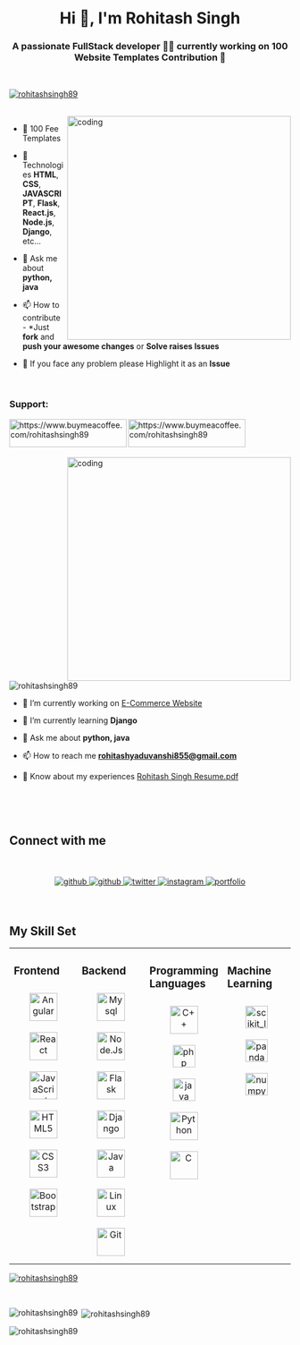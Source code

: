 <h1 align="center">Hi 👋, I'm Rohitash Singh</h1>
<h3 align="center">A passionate FullStack developer 👨‍💻 currently working on 100 Website Templates Contribution 🚀</h3>
<br>
<p align="left"> <a href="https://twitter.com/rohitashsingh89" target="blank"><img src="https://img.shields.io/twitter/follow/rohitashsingh89?logo=twitter&style=for-the-badge" alt="rohitashsingh89" /></a> </p>
<br>

<img align="right" alt="coding" width="400" src="https://github.com/Rohitashsingh89/rohitashsingh89/assets/93479842/4b89c49e-0b00-434d-a718-e9fe5e76882a">

- 🔭 100 Fee Templates

- 🌱 Technologies **HTML**, **CSS**, **JAVASCRIPT**, **Flask**, **React.js**, **Node.js**, **Django**, etc...

- 💬 Ask me about **python, java**

- 📫 How to contribute -  *Just **fork** and **push your awesome changes** or **Solve raises Issues**

- 📄 If you face any problem please Highlight it as an **Issue**

<br>


<h3 align="left">Support:</h3>
<p><a href="https://www.buymeacoffee.com/https://www.buymeacoffee.com/rohitashsingh89"> <img align="left" src="https://cdn.buymeacoffee.com/buttons/v2/default-yellow.png" height="50" width="210" alt="https://www.buymeacoffee.com/rohitashsingh89" /></a><a href="https://ko-fi.com/https://www.buymeacoffee.com/rohitashsingh89"> <img align="left" src="https://cdn.ko-fi.com/cdn/kofi3.png?v=3" height="50" width="210" alt="https://www.buymeacoffee.com/rohitashsingh89" /></a></p><br><br>

<br>
<br>

<img align="right" alt="coding" width="400" src="https://github.com/Rohitashsingh89/rohitashsingh89/assets/93479842/221fecac-6b13-491e-bed8-24db1e647af8">

<p align="left"> <img src="https://komarev.com/ghpvc/?username=rohitashsingh89&label=Profile%20views&color=0e75b6&style=flat" alt="rohitashsingh89" /> </p>

- 🔭 I’m currently working on [E-Commerce Website](https://e-commerce-website-delta-ruby.vercel.app/)

- 🌱 I’m currently learning **Django**

- 💬 Ask me about **python, java**

- 📫 How to reach me **rohitashyaduvanshi855@gmail.com**

- 📄 Know about my experiences [Rohitash Singh Resume.pdf](https://github.com/Rohitashsingh89/Personal-use/files/10836180/Rohitash.Singh.Resume.pdf)

<br>
<br>
<br>

## Connect with me  
<br>
<br>
<div align="center">
<a href="https://github.com/rohitashsingh89" target="_blank">
<img src=https://img.shields.io/badge/github-%2324292e.svg?&style=for-the-badge&logo=github&logoColor=white alt=github style="margin-bottom: 5px;" />
</a>
<a href="https://www.linkedin.com/in/rohitashsingh89" target="_blank">
<img src=https://img.shields.io/badge/linkedin-%231E77B5.svg?&style=for-the-badge&logo=linkedin&logoColor=white alt=github style="margin-bottom: 5px;" />
</a>   
<a href="https://twitter.com/rohitashsingh89" target="_blank">
<img src=https://img.shields.io/badge/twitter-%231E77F9.svg?&style=for-the-badge&logo=twitter&logoColor=white alt=twitter style="margin-bottom: 5px;" />
</a>
<a href="https://www.instagram.com/rohitashthakur89/" target="_blank">
<img src=https://img.shields.io/badge/instagram-%23BC2A8D.svg?&style=for-the-badge&logo=instagram&logoColor=white alt=instagram style="margin-bottom: 5px;" />
</a>  
<a href="https://rohitashsingh.vercel.app/" target="_blank">
<img src=https://img.shields.io/badge/portfolio-%2324292e.svg?&style=for-the-badge&logo=portfolio&logoColor=white alt=portfolio style="margin-bottom: 5px;" />
</a> 

</div>  

<br>
<br>

## My Skill Set  
<table><tr><td valign="top" width="25%">


### Frontend  
<div style="text-align: center;">
  <a href="https://angular.io/" target="_blank"><img style="margin: 10px" src="https://th.bing.com/th/id/OIP.9g4OY4f0cc1oAUxWSLqRtwHaHa?w=161&h=180&c=7&r=0&o=5&dpr=1.3&pid=1.7" alt="Angular" height="50" /></a>
 <a href="https://react.dev/" target="_blank"><img style="margin: 10px" src="https://cdn.freebiesupply.com/logos/large/2x/react-1-logo-png-transparent.png" alt="React" height="50" /></a>
<a href="https://www.javascript.com/" target="_blank"><img style="margin: 10px" src="https://profilinator.rishav.dev/skills-assets/javascript-original.svg" alt="JavaScript" height="50" /></a>  
<a href="https://en.wikipedia.org/wiki/HTML5" target="_blank"><img style="margin: 10px" src="https://profilinator.rishav.dev/skills-assets/html5-original-wordmark.svg" alt="HTML5" height="50" /></a>  
<a href="https://www.w3schools.com/css/" target="_blank"><img style="margin: 10px" src="https://profilinator.rishav.dev/skills-assets/css3-original-wordmark.svg" alt="CSS3" height="50" /></a>  
<a href="https://getbootstrap.com/docs/3.4/javascript/" target="_blank"><img style="margin: 10px" src="https://profilinator.rishav.dev/skills-assets/bootstrap-plain.svg" alt="Bootstrap" height="50" /></a>  
</div>

</td><td valign="top" width="25%">



### Backend  
<div align="center">
 <a href="https://www.dev.mysql.com/" target="_blank"><img style="margin: 10px" src="https://cdn.freebiesupply.com/logos/large/2x/mysql-5-logo-png-transparent.png" alt="Mysql" height="50" /></a>  
<a href="https://www.nodejs.org/" target="_blank"><img style="margin: 10px" src="https://www.ictdemy.com/images/5728/nodejs_logo.png" alt="Node.Js" height="50" /></a>  
<a href="https://flask.palletsprojects.com/en/2.3.x/" target="_blank"><img style="margin: 10px" src="https://download.logo.wine/logo/Flask_(web_framework)/Flask_(web_framework)-Logo.wine.png" alt="Flask" height="50" /></a>  
<a href="https://www.djangoproject.com/" target="_blank"><img style="margin: 10px" src="https://profilinator.rishav.dev/skills-assets/django-original.svg" alt="Django" height="50" /></a>
 <a href="https://www.java.com/en/" target="_blank"><img style="margin: 10px" src="https://download.logo.wine/logo/Java_(programming_language)/Java_(programming_language)-Logo.wine.png" alt="Java" height="50" /></a>
<a href="https://www.linux.org/" target="_blank"><img style="margin: 10px" src="https://profilinator.rishav.dev/skills-assets/linux-original.svg" alt="Linux" height="50" /></a>  
<a href="https://github.com/" target="_blank"><img style="margin: 10px" src="https://profilinator.rishav.dev/skills-assets/git-scm-icon.svg" alt="Git" height="50" /></a>  
</div>

</td><td valign="top" width="25%">

 
  ### Programming Languages 
<div align="center">  
<a href="https://www.cplusplus.com/" target="_blank"><img style="margin: 10px" src="https://profilinator.rishav.dev/skills-assets/cplusplus-original.svg" alt="C++" height="50" /></a> 
 <a href="https://www.php.net" target="_blank" rel="noreferrer"> <img  style="margin: 10px"src="https://user-images.githubusercontent.com/93479842/216257743-9c73006f-dc9a-4271-be00-d88789819d0b.png" alt="php" width="40" height="40"/> </a>
 <a href="https://www.java.com" target="_blank" rel="noreferrer"> <img style="margin: 10px" src="https://user-images.githubusercontent.com/93479842/216257780-c81422db-52d5-4530-81db-cd9c8fa76a03.png" alt="java" width="40" height="40"/> </a>
<a href="https://www.python.org/" target="_blank"><img style="margin: 10px" src="https://profilinator.rishav.dev/skills-assets/python-original.svg" alt="Python" height="50" /></a>  
<a href="https://www.cprogramming.com/" target="_blank"><img style="margin: 10px" src="https://profilinator.rishav.dev/skills-assets/c-original.svg" alt="C" height="50" /></a>  
</div>
 
 
 </td><td valign="top" width="25%">
 
   ### Machine Learning
<div align="center">  
 <a href="https://scikit-learn.org/" target="_blank" rel="noreferrer"> <img style="margin: 10px" src="https://upload.wikimedia.org/wikipedia/commons/0/05/Scikit_learn_logo_small.svg" alt="scikit_learn" width="40" height="40"/> </a>
 <a href="https://pandas.pydata.org/" target="_blank" rel="noreferrer"> <img style="margin: 10px" src="https://user-images.githubusercontent.com/93479842/216257109-ca77b8cf-bbb0-43b8-a3df-fea454b9a476.png" alt="pandas" width="40" height="40"/> </a>
 <a href="https://numpy.org/" target="_blank" rel="noreferrer"> <img style="margin: 10px" src="https://numpy.org/images/logo.svg" alt="numpy" width="40" height="40" /> </a>
</div>
 

</td></tr></table>  

<p align="left"> <a href="https://github.com/ryo-ma/github-profile-trophy"><img src="https://github-profile-trophy.vercel.app/?username=rohitashsingh89" alt="rohitashsingh89" /></a> </p>


<br/>  


<p><img align="left" src="https://github-readme-stats.vercel.app/api/top-langs?username=rohitashsingh89&show_icons=true&locale=en&layout=compact" alt="rohitashsingh89" /></p>

<p>&nbsp;<img align="center" src="https://github-readme-stats.vercel.app/api?username=rohitashsingh89&show_icons=true&locale=en" alt="rohitashsingh89" /></p>

<p><img align="center" src="https://github-readme-streak-stats.herokuapp.com/?user=rohitashsingh89&" alt="rohitashsingh89" /></p>
